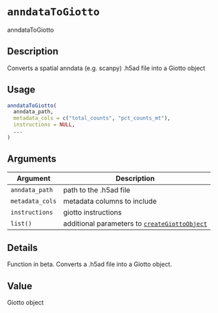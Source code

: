 # `anndataToGiotto`

anndataToGiotto


## Description

Converts a spatial anndata (e.g. scanpy) .h5ad file into a Giotto object


## Usage

```r
anndataToGiotto(
  anndata_path,
  metadata_cols = c("total_counts", "pct_counts_mt"),
  instructions = NULL,
  ...
)
```


## Arguments

Argument      |Description
------------- |----------------
`anndata_path`     |     path to the .h5ad file
`metadata_cols`     |     metadata columns to include
`instructions`     |     giotto instructions
`list()`     |     additional parameters to [`createGiottoObject`](#creategiottoobject)


## Details

Function in beta. Converts a .h5ad file into a Giotto object.


## Value

Giotto object


